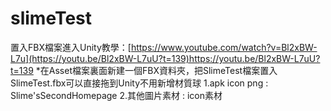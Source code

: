 # slimeTest
置入FBX檔案進入Unity教學：[https://www.youtube.com/watch?v=Bl2xBW-L7u](https://youtu.be/Bl2xBW-L7uU?t=139)https://youtu.be/Bl2xBW-L7uU?t=139
*在Asset檔案裏面新建一個FBX資料夾，把SlimeTest檔案置入
SlimeTest.fbx可以直接拖到Unity不用新增材質球
1.apk icon png : Slime'sSecondHomepage
2.其他圖片素材 : icon素材
